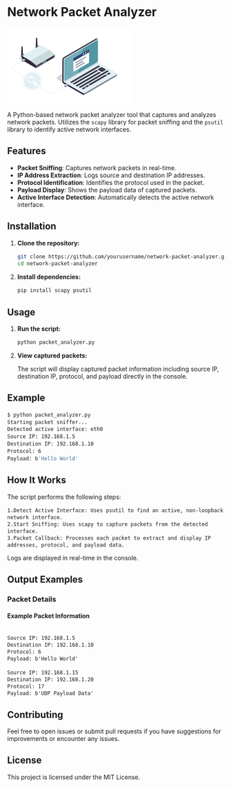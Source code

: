 # Network Packet Analyzer

![Project Icon](icon.png)

A Python-based network packet analyzer tool that captures and analyzes network packets.
Utilizes the `scapy` library for packet sniffing and the `psutil` library to identify active network interfaces.

## Features

- **Packet Sniffing**: Captures network packets in real-time.
- **IP Address Extraction**: Logs source and destination IP addresses.
- **Protocol Identification**: Identifies the protocol used in the packet.
- **Payload Display**: Shows the payload data of captured packets.
- **Active Interface Detection**: Automatically detects the active network interface.

## Installation

1. **Clone the repository:**

    ```bash
    git clone https://github.com/yourusername/network-packet-analyzer.git
    cd network-packet-analyzer
    ```

2. **Install dependencies:**

    ```bash
    pip install scapy psutil
    ```

## Usage

1. **Run the script:**

    ```bash
    python packet_analyzer.py
    ```

2. **View captured packets:**

   The script will display captured packet information including source IP, destination IP, protocol, and payload directly in the console.

## Example

```bash
$ python packet_analyzer.py
Starting packet sniffer...
Detected active interface: eth0
Source IP: 192.168.1.5
Destination IP: 192.168.1.10
Protocol: 6
Payload: b'Hello World'
```
## How It Works

The script performs the following steps:

    1.Detect Active Interface: Uses psutil to find an active, non-loopback network interface.
    2.Start Sniffing: Uses scapy to capture packets from the detected interface.
    3.Packet Callback: Processes each packet to extract and display IP addresses, protocol, and payload data.

Logs are displayed in real-time in the console.

## Output Examples
### Packet Details
#### Example Packet Information

```plaintext

Source IP: 192.168.1.5
Destination IP: 192.168.1.10
Protocol: 6
Payload: b'Hello World'

Source IP: 192.168.1.15
Destination IP: 192.168.1.20
Protocol: 17
Payload: b'UDP Payload Data'
```

## Contributing

Feel free to open issues or submit pull requests if you have suggestions for improvements or encounter any issues.

## License

This project is licensed under the MIT License.
